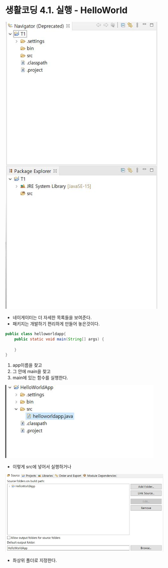 # 생활코딩 4.1. 실행 - HelloWorld

![java02](../img/java02.jpg)

- 네이게이터는 더 자세한 목록들을 보여준다.
- 패키지는 개발하기 편리하게 만들어 놓은것이다.

```java
public class helloworldapp{
	public static void main(String[] args) {
		
	}
}
```

1. app이름을 찾고
2. 그 안에 main을 찾고
3. main에 있는 함수를 실행한다.

![java03](../img/java03.jpg)

- 이렇게 src에 넣어서 실행하거나 

![java04](../img/java04.jpg)

- 촤상위 폴더로 지정한다.